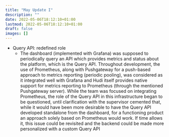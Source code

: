 ```yaml
---
title: "May Update I"
description: ""
date: 2022-05-06T18:12:10+01:00
lastmod: 2022-05-06T18:12:10+01:00
draft: false
images: []
---
```


- Query API: redefined role
    - The dashboard (implemented with Grafana) was supposed to periodically query an API which provides metrics and status about the platform, which is the Query API. Throughout development, the use of Prometheus, along with Pushgateway for a push-based approach to metrics reporting (periodic pooling), was considered as it integrated well with Grafana and Hudi itself provides native support for metrics reporting to Prometheus (through the mentioned Pushgateway server). While the team was focused on integrating Prometheus, the role of the Query API in this infrastructure began to be questioned, until clarification with the supervisor cemented that, while it would have been more desirable to have the Query API developed standalone from the dashboard, for a functioning product an approach solely based on Prometheus would work. If time allows it, this issue could be revisited and the backend could be made more personalized with a custom Query API
